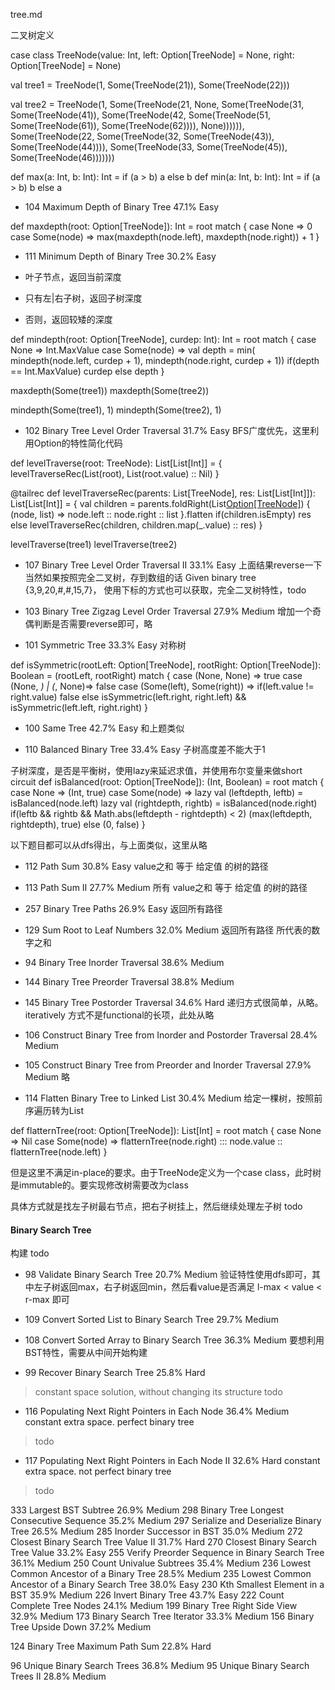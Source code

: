 tree.md

二叉树定义

case class TreeNode(value: Int, left: Option[TreeNode] = None, right: Option[TreeNode] = None)

val tree1 = TreeNode(1,
  Some(TreeNode(21)),
  Some(TreeNode(22)))

val tree2 =
  TreeNode(1,
    Some(TreeNode(21,
      None,
      Some(TreeNode(31,
        Some(TreeNode(41)),
        Some(TreeNode(42,
          Some(TreeNode(51, Some(TreeNode(61)), Some(TreeNode(62)))),
          None)))))),
    Some(TreeNode(22,
      Some(TreeNode(32, Some(TreeNode(43)), Some(TreeNode(44)))),
      Some(TreeNode(33, Some(TreeNode(45)), Some(TreeNode(46)))))))

def max(a: Int, b: Int): Int = if (a > b) a else b
def min(a: Int, b: Int): Int = if (a > b) b else a



* 104	Maximum Depth of Binary Tree	47.1%	Easy

def maxdepth(root: Option[TreeNode]): Int = root match {
  case None => 0
  case Some(node) => max(maxdepth(node.left), maxdepth(node.right)) + 1
}

* 111 Minimum Depth of Binary Tree  30.2% Easy

* 叶子节点，返回当前深度
* 只有左|右子树，返回子树深度
* 否则，返回较矮的深度

def mindepth(root: Option[TreeNode], curdep: Int): Int = root match {
  case None => Int.MaxValue
  case Some(node) =>
    val depth = min(
    mindepth(node.left, curdep + 1),
    mindepth(node.right, curdep + 1))
    if(depth == Int.MaxValue) curdep else depth
}

maxdepth(Some(tree1))
maxdepth(Some(tree2))

mindepth(Some(tree1), 1)
mindepth(Some(tree2), 1)


* 102	Binary Tree Level Order Traversal	31.7%	Easy
BFS广度优先，这里利用Option的特性简化代码

def levelTraverse(root: TreeNode): List[List[Int]] = {
  levelTraverseRec(List(root), List(root.value) :: Nil)
}

@tailrec
def levelTraverseRec(parents: List[TreeNode], res: List[List[Int]]): List[List[Int]] = {
  val children = parents.foldRight(List[Option[TreeNode]]()) { (node, list) =>
    node.left :: node.right :: list
  }.flatten
  if(children.isEmpty) res
  else levelTraverseRec(children, children.map(_.value) :: res)
}

levelTraverse(tree1)
levelTraverse(tree2)

* 107 Binary Tree Level Order Traversal II  33.1% Easy
上面结果reverse一下
当然如果按照完全二叉树，存到数组的话 Given binary tree {3,9,20,#,#,15,7}，
使用下标的方式也可以获取，完全二叉树特性，todo

* 103	Binary Tree Zigzag Level Order Traversal	27.9%	Medium
增加一个奇偶判断是否需要reverse即可，略


* 101	Symmetric Tree	33.3%	Easy
对称树

def isSymmetric(rootLeft: Option[TreeNode], rootRight: Option[TreeNode]): Boolean = (rootLeft, rootRight) match {
  case (None, None) => true
  case (None, _) | (_, None)=> false
  case (Some(left), Some(right)) =>
    if(left.value != right.value) false
    else isSymmetric(left.right, right.left) && isSymmetric(left.left, right.right)
}

* 100	Same Tree	42.7%	Easy
和上题类似

* 110	Balanced Binary Tree	33.4%	Easy
子树高度差不能大于1

子树深度，是否是平衡树，使用lazy来延迟求值，并使用布尔变量来做short circuit
def isBalanced(root: Option[TreeNode]): (Int, Boolean) = root match {
  case None => (Int, true)
  case Some(node) =>
    lazy val (leftdepth, leftb) = isBalanced(node.left)
    lazy val (rightdepth, rightb) = isBalanced(node.right)
    if(leftb && rightb && Math.abs(leftdepth - rightdepth) < 2)
      (max(leftdepth, rightdepth), true)
    else
      (0, false)
}

以下题目都可以从dfs得出，与上面类似，这里从略
* 112	Path Sum	30.8%	Easy
value之和 等于 给定值 的树的路径

* 113	Path Sum II	27.7%	Medium
所有 value之和 等于 给定值 的树的路径

* 257	Binary Tree Paths	26.9%	Easy
返回所有路径

* 129	Sum Root to Leaf Numbers	32.0%	Medium
返回所有路径 所代表的数字之和



* 94	Binary Tree Inorder Traversal	38.6%	Medium
* 144	Binary Tree Preorder Traversal	38.8%	Medium
* 145	Binary Tree Postorder Traversal	34.6%	Hard
递归方式很简单，从略。iteratively 方式不是functional的长项，此处从略


* 106	Construct Binary Tree from Inorder and Postorder Traversal	28.4%	Medium
* 105	Construct Binary Tree from Preorder and Inorder Traversal	27.9%	Medium
略


* 114	Flatten Binary Tree to Linked List	30.4%	Medium
给定一棵树，按照前序遍历转为List

def flatternTree(root: Option[TreeNode]): List[Int] = root match {
  case None => Nil
  case Some(node) =>
    flatternTree(node.right) ::: node.value :: flatternTree(node.left)
}

但是这里不满足in-place的要求。由于TreeNode定义为一个case class，此时树是immutable的。要实现修改树需要改为class

具体方式就是找左子树最右节点，把右子树挂上，然后继续处理左子树 todo





#### Binary Search Tree

构建 todo


* 98	Validate Binary Search Tree	20.7%	Medium
验证特性使用dfs即可，其中左子树返回max，右子树返回min，然后看value是否满足 l-max < value < r-max 即可


* 109	Convert Sorted List to Binary Search Tree	29.7%	Medium
* 108	Convert Sorted Array to Binary Search Tree	36.3%	Medium
要想利用BST特性，需要从中间开始构建


* 99	Recover Binary Search Tree	25.8%	Hard
> constant space solution, without changing its structure
> todo




* 116	Populating Next Right Pointers in Each Node	36.4%	Medium
constant extra space. perfect binary tree
> todo
* 117	Populating Next Right Pointers in Each Node II	32.6%	Hard
constant extra space. not perfect binary tree
> todo





333	Largest BST Subtree 	26.9%	Medium
298	Binary Tree Longest Consecutive Sequence 	35.2%	Medium
297	Serialize and Deserialize Binary Tree	26.5%	Medium
285	Inorder Successor in BST 	35.0%	Medium
272	Closest Binary Search Tree Value II 	31.7%	Hard
270	Closest Binary Search Tree Value 	33.2%	Easy
255	Verify Preorder Sequence in Binary Search Tree 	36.1%	Medium
250	Count Univalue Subtrees 	35.4%	Medium
236	Lowest Common Ancestor of a Binary Tree	28.5%	Medium
235	Lowest Common Ancestor of a Binary Search Tree	38.0%	Easy
230	Kth Smallest Element in a BST	35.9%	Medium
226	Invert Binary Tree	43.7%	Easy
222	Count Complete Tree Nodes	24.1%	Medium
199	Binary Tree Right Side View	32.9%	Medium
173	Binary Search Tree Iterator	33.3%	Medium
156	Binary Tree Upside Down 	37.2%	Medium



124	Binary Tree Maximum Path Sum	22.8%	Hard




96	Unique Binary Search Trees	36.8%	Medium
95	Unique Binary Search Trees II	28.8%	Medium














